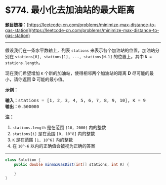 # $774. 最小化去加油站的最大距离

**题目链接：**[https://leetcode-cn.com/problems/minimize-max-distance-to-gas-station](https://leetcode-cn.com/problems/minimize-max-distance-to-gas-station)

---

<div class="content__1Y2H">
 <div class="notranslate">
  <p>假设我们在一条水平数轴上，列表 <code>stations</code>&nbsp;来表示各个加油站的位置，加油站分别在&nbsp;<code>stations[0], stations[1], ..., stations[N-1]</code>&nbsp;的位置上，其中 <code>N = stations.length</code>。</p> 
  <p>现在我们希望增加 <code>K</code> 个新的加油站，使得相邻两个加油站的距离 <strong>D</strong> 尽可能的最小，请你返回&nbsp;<strong>D </strong>可能的最小值。</p> 
  <p><strong>示例：</strong></p> 
  <pre class="language-text"><strong>输入：</strong>stations = [1, 2, 3, 4, 5, 6, 7, 8, 9, 10], K = 9
<strong>输出：</strong>0.500000
</pre> 
  <p><strong>注：</strong></p> 
  <ol> 
   <li><code>stations.length</code>&nbsp;是在范围&nbsp;<code>[10, 2000]</code>&nbsp;内的整数</li> 
   <li><code>stations[i]</code> 是在范围&nbsp;<code>[0, 10^8]</code>&nbsp;内的整数</li> 
   <li><code>K</code> 是在范围&nbsp;<code>[1, 10^6]</code>&nbsp;内的整数</li> 
   <li>在&nbsp;<code>10^-6</code>&nbsp;以内的正确值会被视为正确的答案</li> 
  </ol> 
 </div>
</div>

---

```java
class Solution {
    public double minmaxGasDist(int[] stations, int K) {
        
    }
}
```